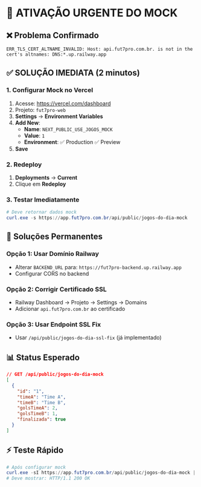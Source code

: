 # 🚨 ATIVAÇÃO URGENTE DO MOCK

## ❌ Problema Confirmado

```
ERR_TLS_CERT_ALTNAME_INVALID: Host: api.fut7pro.com.br. is not in the cert's altnames: DNS:*.up.railway.app
```

## ✅ SOLUÇÃO IMEDIATA (2 minutos)

### 1. Configurar Mock no Vercel

1. Acesse: https://vercel.com/dashboard
2. Projeto: `fut7pro-web`
3. **Settings** → **Environment Variables**
4. **Add New**:
   - **Name**: `NEXT_PUBLIC_USE_JOGOS_MOCK`
   - **Value**: `1`
   - **Environment**: ✅ Production ✅ Preview
5. **Save**

### 2. Redeploy

1. **Deployments** → **Current**
2. Clique em **Redeploy**

### 3. Testar Imediatamente

```powershell
# Deve retornar dados mock
curl.exe -s https://app.fut7pro.com.br/api/public/jogos-do-dia-mock
```

## 🔧 Soluções Permanentes

### Opção 1: Usar Domínio Railway

- Alterar `BACKEND_URL` para: `https://fut7pro-backend.up.railway.app`
- Configurar CORS no backend

### Opção 2: Corrigir Certificado SSL

- Railway Dashboard → Projeto → Settings → Domains
- Adicionar `api.fut7pro.com.br` ao certificado

### Opção 3: Usar Endpoint SSL Fix

- Usar `/api/public/jogos-do-dia-ssl-fix` (já implementado)

## 📊 Status Esperado

```json
// GET /api/public/jogos-do-dia-mock
[
  {
    "id": "1",
    "timeA": "Time A",
    "timeB": "Time B",
    "golsTimeA": 2,
    "golsTimeB": 1,
    "finalizada": true
  }
]
```

## ⚡ Teste Rápido

```powershell
# Após configurar mock
curl.exe -sI https://app.fut7pro.com.br/api/public/jogos-do-dia-mock | findstr /I "HTTP"
# Deve mostrar: HTTP/1.1 200 OK
```
